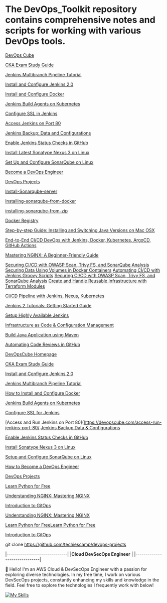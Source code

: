 # The DevOps_Toolkit repository contains comprehensive notes and scripts for working with various DevOps tools.

[DevOps Cube](https://devopscube.com/)

[CKA Exam Study Guide](https://devopscube.com/cka-exam-study-guide/)

[Jenkins Multibranch Pipeline Tutorial](https://devopscube.com/jenkins-multibranch-pipeline-tutorial/)

[Install and Configure Jenkins 2.0](https://devopscube.com/install-configure-jenkins-2-0/)

[Install and Configure Docker](https://devopscube.com/how-to-install-and-configure-docker/)

[Jenkins Build Agents on Kubernetes](https://devopscube.com/jenkins-build-agents-kubernetes/)

[Configure SSL in Jenkins](https://devopscube.com/configure-ssl-jenkins/)

[Access Jenkins on Port 80](https://devopscube.com/access-run-jenkins-port-80/)

[Jenkins Backup: Data and Configurations](https://devopscube.com/jenkins-backup-data-configurations/)

[Enable Jenkins Status Checks in GitHub](https://devopscube.com/enable-jenkins-status-checks-github/)

[Install Latest Sonatype Nexus 3 on Linux](https://devopscube.com/how-to-install-latest-sonatype-nexus-3-on-linux/)

[Set Up and Configure SonarQube on Linux](https://devopscube.com/setup-and-configure-sonarqube-on-linux/)

[Become a DevOps Engineer](https://devopscube.com/become-devops-engineer/)

[DevOps Projects](https://devopscube.com/devops-projects/)

[Install-Sonarqube-server](https://docs.sonarsource.com/sonarqube/latest/setup-and-upgrade/install-the-server/introduction/)

[Installing-sonarqube-from-docker](https://docs.sonarsource.com/sonarqube/latest/setup-and-upgrade/install-the-server/installing-sonarqube-from-docker/)

[installing-sonarqube-from-zip](https://docs.sonarsource.com/sonarqube/latest/setup-and-upgrade/install-the-server/installing-sonarqube-from-zip-file/)

[Docker Registry](https://medium.com/@meghasharmaa704/docker-registry-b59c72de0246)                                                                         

[Step-by-step Guide: Installing and Switching Java Versions on Mac OSX](https://medium.com/@haroldfinch01/step-by-step-guide-installing-and-switching-java-versions-on-mac-osx-f3896b9872f4)

[End-to-End CI/CD DevOps with Jenkins, Docker, Kubernetes, ArgoCD, GitHub Actions](https://medium.com/django-unleashed/technical-guide-end-to-end-ci-cd-devops-with-jenkins-docker-kubernetes-argocd-github-actions-fee466fe949e)

[Mastering NGINX: A Beginner-Friendly Guide](https://medium.com/@nomannayeem/mastering-nginx-a-beginner-friendly-guide-to-building-a-fast-secure-and-scalable-web-server-cb075b423298)

[Securing CI/CD with OWASP Scan, Trivy FS, and SonarQube Analysis](https://webworld.hashnode.dev/securing-cicd-with-owasp-scan-trivy-fs-and-sonarqube-analysis)                                                                                                                                                                                                                                                                                                                     [Securing Data Using Volumes in Docker Containers](https://webworld.hashnode.dev/securing-data-using-volumes-in-docker-containers)                                                                                                                                                                                      [Automating CI/CD with Jenkins Groovy Scripts](https://webworld.hashnode.dev/automating-cicd-with-jenkins-groovy-scripts)                                                                                                                                                                                               [Securing CI/CD with OWASP Scan, Trivy FS, and SonarQube Analysis](https://webworld.hashnode.dev/securing-cicd-with-owasp-scan-trivy-fs-and-sonarqube-analysis)                                                                                                                                                                                                                                                                                                                     [Create and Handle Reusable Infrastructure with Terraform Modules](https://webworld.hashnode.dev/create-and-handle-reusable-infrastructure-with-terraform-modules) 

[CI/CD Pipeline with Jenkins, Nexus, Kubernetes](https://kublr.com/blog/cicd-pipeline-with-jenkins-nexus-kubernetes/)

[Jenkins 2 Tutorials: Getting Started Guide](https://devopscube.com/jenkins-2-tutorials-getting-started-guide/)

[Setup Highly Available Jenkins](https://devopscube.com/setup-highly-available-jenkins/)

[Infrastructure as Code & Configuration Management](https://devopscube.com/infrastructure-as-code-configuration-management/)

[Build Java Application using Maven](https://devopscube.com/build-java-application-using-maven/)

[Automating Code Reviews in GitHub](https://devopscube.com/automating-code-reviews-github/)

[DevOpsCube Homepage](https://devopscube.com/)

[CKA Exam Study Guide](https://devopscube.com/cka-exam-study-guide/)

[Install and Configure Jenkins 2.0](https://devopscube.com/install-configure-jenkins-2-0/)

[Jenkins Multibranch Pipeline Tutorial](https://devopscube.com/jenkins-multibranch-pipeline-tutorial/)

[How to Install and Configure Docker](https://devopscube.com/how-to-install-and-configure-docker/)

[Jenkins Build Agents on Kubernetes](https://devopscube.com/jenkins-build-agents-kubernetes/)

[Configure SSL for Jenkins](https://devopscube.com/configure-ssl-jenkins/)

[Access and Run Jenkins on Port 80](https://devopscube.com/access-run-jenkins-port-80/
                                                                                                                                                            [Jenkins Backup Data & Configurations](https://devopscube.com/jenkins-backup-data-configurations/)

[Enable Jenkins Status Checks in GitHub](https://devopscube.com/enable-jenkins-status-checks-github/)

[Install Sonatype Nexus 3 on Linux](https://devopscube.com/how-to-install-latest-sonatype-nexus-3-on-linux/)

[Setup and Configure SonarQube on Linux](https://devopscube.com/setup-and-configure-sonarqube-on-linux/)

[How to Become a DevOps Engineer](https://devopscube.com/become-devops-engineer/)


[DevOps Projects](https://devopscube.com/devops-projects/)

[Learn Python for Free](https://www.educative.io/courses/learn-python-3-from-scratch?aff=KNLz)

[Understanding NGINX: Mastering NGINX](https://medium.com/@nomannayeem/mastering-nginx-a-beginner-friendly-guide-to-building-a-fast-secure-and-scalable-web-server-cb075b423298)

[Introduction to GitOps](https://training.linuxfoundation.org/training/introduction-to-gitops-lfs169/)

[Understanding NGINX: Mastering NGINX](https://medium.com/@nomannayeem/mastering-nginx-a-beginner-friendly-guide-to-building-a-fast-secure-and-scalable-web-server-cb075b423298)

[Learn Python for Free](https://www.educative.io/courses/learn-python-3-from-scratch?aff=KNLz)[Learn Python for Free](https://www.educative.io/courses/learn-python-3-from-scratch?aff=KNLz)
 
[Introduction to GitOps](https://training.linuxfoundation.org/training/introduction-to-gitops-lfs169/)

git clone https://github.com/techiescamp/devops-projects

|------------------------------|
|**Cloud DevSecOps Engineer**  | 
|------------------------------|

👋 Hello! I'm an AWS Cloud & DevSecOps Engineer with a passion for exploring diverse technologies. In my free time, I work on various DevSecOps projects, constantly enhancing my skills and knowledge in the field. Feel free to explore the technologies I frequently work with below!



[![My Skills](https://skillicons.dev/icons?i=js,html,css,aws,azure,ai,bash,docker,git,github,githubactions,gitlab,jenkins,kubernetes,nginx,terraform,ansible,ubuntu,vim,vscode,react,py,nodejs,mysql,maven)](https://skillicons.dev)

